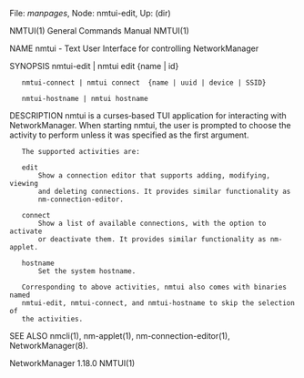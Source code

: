 File: *manpages*,  Node: nmtui-edit,  Up: (dir)

NMTUI(1)                    General Commands Manual                   NMTUI(1)



NAME
       nmtui - Text User Interface for controlling NetworkManager

SYNOPSIS
       nmtui-edit | nmtui edit  {name | id}

       nmtui-connect | nmtui connect  {name | uuid | device | SSID}

       nmtui-hostname | nmtui hostname

DESCRIPTION
       nmtui is a curses‐based TUI application for interacting with
       NetworkManager. When starting nmtui, the user is prompted to choose the
       activity to perform unless it was specified as the first argument.

       The supported activities are:

       edit
           Show a connection editor that supports adding, modifying, viewing
           and deleting connections. It provides similar functionality as
           nm-connection-editor.

       connect
           Show a list of available connections, with the option to activate
           or deactivate them. It provides similar functionality as nm-applet.

       hostname
           Set the system hostname.

       Corresponding to above activities, nmtui also comes with binaries named
       nmtui-edit, nmtui-connect, and nmtui-hostname to skip the selection of
       the activities.

SEE ALSO
       nmcli(1), nm-applet(1), nm-connection-editor(1), NetworkManager(8).



NetworkManager 1.18.0                                                 NMTUI(1)
